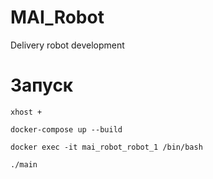 # MAI_Robot
Delivery robot development

# Запуск

`xhost +`

`docker-compose up --build`

`docker exec -it mai_robot_robot_1 /bin/bash`

`./main`